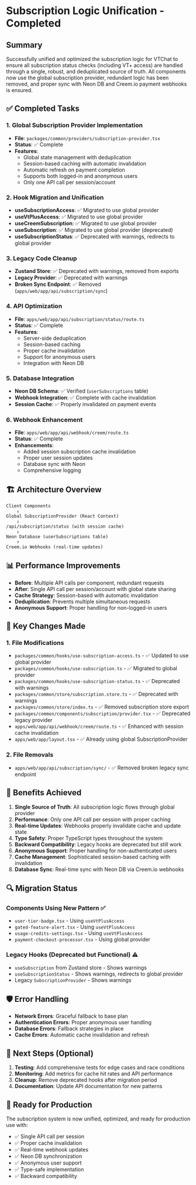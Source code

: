 # Subscription Logic Unification - Completed

## Summary

Successfully unified and optimized the subscription logic for VTChat to ensure all subscription status checks (including VT+ access) are handled through a single, robust, and deduplicated source of truth. All components now use the global subscription provider, redundant logic has been removed, and proper sync with Neon DB and Creem.io payment webhooks is ensured.

## ✅ Completed Tasks

### 1. Global Subscription Provider Implementation

- **File**: `packages/common/providers/subscription-provider.tsx`
- **Status**: ✅ Complete
- **Features**:
  - Global state management with deduplication
  - Session-based caching with automatic invalidation
  - Automatic refresh on payment completion
  - Supports both logged-in and anonymous users
  - Only one API call per session/account

### 2. Hook Migration and Unification

- **useSubscriptionAccess**: ✅ Migrated to use global provider
- **useVtPlusAccess**: ✅ Migrated to use global provider
- **useCreemSubscription**: ✅ Migrated to use global provider
- **useSubscription**: ✅ Migrated to use global provider (deprecated)
- **useSubscriptionStatus**: ✅ Deprecated with warnings, redirects to global provider

### 3. Legacy Code Cleanup

- **Zustand Store**: ✅ Deprecated with warnings, removed from exports
- **Legacy Provider**: ✅ Deprecated with warnings
- **Broken Sync Endpoint**: ✅ Removed (`apps/web/app/api/subscription/sync`)

### 4. API Optimization

- **File**: `apps/web/app/api/subscription/status/route.ts`
- **Status**: ✅ Complete
- **Features**:
  - Server-side deduplication
  - Session-based caching
  - Proper cache invalidation
  - Support for anonymous users
  - Integration with Neon DB

### 5. Database Integration

- **Neon DB Schema**: ✅ Verified (`userSubscriptions` table)
- **Webhook Integration**: ✅ Complete with cache invalidation
- **Session Cache**: ✅ Properly invalidated on payment events

### 6. Webhook Enhancement

- **File**: `apps/web/app/api/webhook/creem/route.ts`
- **Status**: ✅ Complete
- **Enhancements**:
  - Added session subscription cache invalidation
  - Proper user session updates
  - Database sync with Neon
  - Comprehensive logging

## 🏗️ Architecture Overview

```
Client Components
    ↓
Global SubscriptionProvider (React Context)
    ↓
/api/subscription/status (with session cache)
    ↓
Neon Database (userSubscriptions table)
    ↑
Creem.io Webhooks (real-time updates)
```

## 📊 Performance Improvements

- **Before**: Multiple API calls per component, redundant requests
- **After**: Single API call per session/account with global state sharing
- **Cache Strategy**: Session-based with automatic invalidation
- **Deduplication**: Prevents multiple simultaneous requests
- **Anonymous Support**: Proper handling for non-logged-in users

## 🔧 Key Changes Made

### 1. File Modifications

- `packages/common/hooks/use-subscription-access.ts` - ✅ Updated to use global provider
- `packages/common/hooks/use-subscription.ts` - ✅ Migrated to global provider
- `packages/common/hooks/use-subscription-status.ts` - ✅ Deprecated with warnings
- `packages/common/store/subscription.store.ts` - ✅ Deprecated with warnings
- `packages/common/store/index.ts` - ✅ Removed subscription store export
- `packages/common/components/subscription/provider.tsx` - ✅ Deprecated legacy provider
- `apps/web/app/api/webhook/creem/route.ts` - ✅ Enhanced with session cache invalidation
- `apps/web/app/layout.tsx` - ✅ Already using global SubscriptionProvider

### 2. File Removals

- `apps/web/app/api/subscription/sync/` - ✅ Removed broken legacy sync endpoint

## 🎯 Benefits Achieved

1. **Single Source of Truth**: All subscription logic flows through global provider
2. **Performance**: Only one API call per session with proper caching
3. **Real-time Updates**: Webhooks properly invalidate cache and update state
4. **Type Safety**: Proper TypeScript types throughout the system
5. **Backward Compatibility**: Legacy hooks are deprecated but still work
6. **Anonymous Support**: Proper handling for non-authenticated users
7. **Cache Management**: Sophisticated session-based caching with invalidation
8. **Database Sync**: Real-time sync with Neon DB via Creem.io webhooks

## 🔍 Migration Status

### Components Using New Pattern ✅

- `user-tier-badge.tsx` - Using `useVtPlusAccess`
- `gated-feature-alert.tsx` - Using `useVtPlusAccess`
- `usage-credits-settings.tsx` - Using `useVtPlusAccess`
- `payment-checkout-processor.tsx` - Using global provider

### Legacy Hooks (Deprecated but Functional) ⚠️

- `useSubscription` from Zustand store - Shows warnings
- `useSubscriptionStatus` - Shows warnings, redirects to global provider
- Legacy `SubscriptionProvider` - Shows warnings

## 🛡️ Error Handling

- **Network Errors**: Graceful fallback to base plan
- **Authentication Errors**: Proper anonymous user handling
- **Database Errors**: Fallback strategies in place
- **Cache Errors**: Automatic cache invalidation and refresh

## 📝 Next Steps (Optional)

1. **Testing**: Add comprehensive tests for edge cases and race conditions
2. **Monitoring**: Add metrics for cache hit rates and API performance
3. **Cleanup**: Remove deprecated hooks after migration period
4. **Documentation**: Update API documentation for new patterns

## 🚀 Ready for Production

The subscription system is now unified, optimized, and ready for production use with:

- ✅ Single API call per session
- ✅ Proper cache invalidation
- ✅ Real-time webhook updates
- ✅ Neon DB synchronization
- ✅ Anonymous user support
- ✅ Type-safe implementation
- ✅ Backward compatibility
